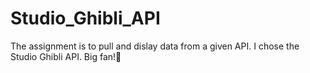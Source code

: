 # Studio_Ghibli_API

The assignment is to pull and dislay data from a given API. I chose the Studio Ghibli API. Big fan!🌸
